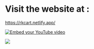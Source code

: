 # Visit the website at : 
https://rkcart.netlify.app/ 

[![Embed your YouTube video](https://i.ytimg.com/vi/vyxdC1qK4NE/maxresdefault.jpg)](https://www.youtube.com/watch?v=vyxdC1qK4NE)

<img src="https://res.cloudinary.com/practicaldev/image/fetch/s--tm5Hr4Ta--/c_limit%2Cf_auto%2Cfl_progressive%2Cq_auto%2Cw_880/https://dev-to-uploads.s3.amazonaws.com/uploads/articles/yj586hrq0u0o1xkzreee.png" />

